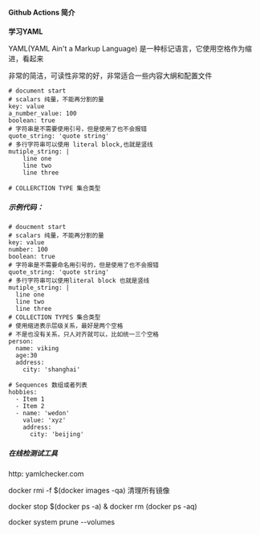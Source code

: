 #### Github Actions 简介

**学习YAML**

YAML(YAML Ain't a Markup Language) 是一种标记语言，它使用空格作为缩进，看起来

非常的简洁，可读性非常的好，非常适合一些内容大䋞和配置文件

```
# document start
# scalars 纯量，不能再分割的量
key: value
a_number_value: 100
boolean: true
# 字符串是不需要使用引号，但是使用了也不会报错
quote_string: 'quote string'
# 多行字符串可以使用 literal block,也就是竖线
mutiple_string: |
	line one
	line two
	line three

# COLLERCTION TYPE 集合类型

```

##### 示例代码：

```
# doucment start
# scalars 纯量，不能再分割的量
key: value
number: 100
boolean: true
# 字符串是不需要命名用引号的，但是使用了也不会报错
quote_string: 'quote string'
# 多行字符串可以使用literal block 也就是竖线
mutiple_string: |
  line one
  line two
  line three
# COLLECTION TYPES 集合类型
# 使用缩进表示层级关系，最好是两个空格
# 不是也没有关系，只人对齐就可以，比如统一三个空格
person:
  name: viking
  age:30
  address:
    city: 'shanghai'

# Sequences 数组或者列表
hobbies:
  - Item 1
  - Item 2
  - name: 'wedon'
    value: 'xyz'
    address:
      city: 'beijing'
```

##### 在线检测试工具

http: yamlchecker.com

docker rmi -f $(docker images -qa) 清理所有镜像

docker stop $(docker ps -a) & docker rm (docker ps -aq)

docker system prune --volumes
